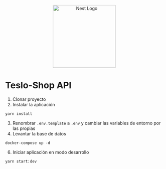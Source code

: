 <p align="center">
  <a href="http://nestjs.com/" target="blank"><img src="https://nestjs.com/img/logo-small.svg" width="200" alt="Nest Logo" /></a>
</p>


# Teslo-Shop API
1. Clonar proyecto
2. Instalar la aplicación
```
yarn install
```
3. Renombrar ```.env.template``` a ```.env``` y cambiar las variables de entorno por las propias
5. Levantar la base de datos
```
docker-compose up -d
```
6. Iniciar aplicación en modo desarrollo
```
yarn start:dev
```
